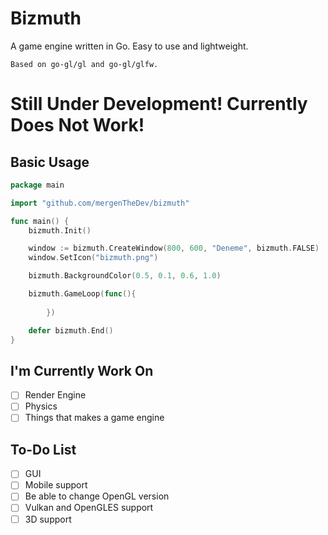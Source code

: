 # Bizmuth
A game engine written in Go.
Easy to use and lightweight.

`Based on go-gl/gl and go-gl/glfw.`

# Still Under Development! Currently Does Not Work!

## Basic Usage
```go
package main

import "github.com/mergenTheDev/bizmuth"

func main() {
	bizmuth.Init()

	window := bizmuth.CreateWindow(800, 600, "Deneme", bizmuth.FALSE)
	window.SetIcon("bizmuth.png")

	bizmuth.BackgroundColor(0.5, 0.1, 0.6, 1.0)

	bizmuth.GameLoop(func(){
  
        })

	defer bizmuth.End()
}
```

## I'm Currently Work On

- [ ] Render Engine
- [ ] Physics
- [ ] Things that makes a game engine

## To-Do List

- [ ] GUI
- [ ] Mobile support
- [ ] Be able to change OpenGL version
- [ ] Vulkan and OpenGLES support
- [ ] 3D support

